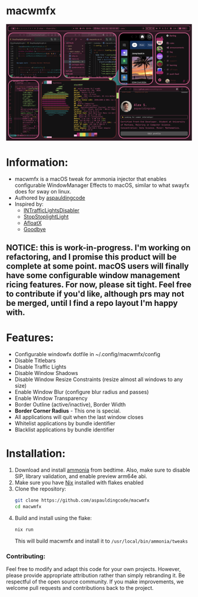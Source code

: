 # macwmfx

![Preview](Preview.png)

# Information:
- macwmfx is a macOS tweak for ammonia injector that enables configurable WindowManager Effects to macOS, similar to what swayfx does for sway on linux. 
- Authored by [aspauldingcode](https://github.com/aspauldingcode)
- Inspired by:
  - [INTrafficLightsDisabler](https://github.com/indragiek/INTrafficLightsDisabler)
  - [StopStoplightLight](https://github.com/shishkabibal/StopStoplightLight)
  - [AfloatX](https://github.com/jslegendre/AfloatX)
  - [Goodbye](https://github.com/MacEnhance/Goodbye)

## NOTICE: this is work-in-progress. I'm working on refactoring, and I promise this product will be complete at some point. macOS users will finally have some configurable window management ricing features. For now, please sit tight. Feel free to contribute if you'd like, although prs may not be merged, until I find a repo layout I'm happy with. 

# Features:
- Configurable windowfx dotfile in ~/.config/macwmfx/config
- Disable Titlebars
- Disable Traffic Lights
- Disable Window Shadows
- Disable Window Resize Constraints (resize almost all windows to any size)
- Enable Window Blur (configure blur radius and passes)
- Enable Window Transparency
- Border Outline (active/inactive), Border Width
- **Border Corner Radius** - This one is special.
- All applications will quit when the last window closes
- Whitelist applications by bundle identifier
- Blacklist applications by bundle identifier

# Installation:
1. Download and install [ammonia](https://github.com/CoreBedtime/ammonia/releases/latest) from bedtime. Also, make sure to disable SIP, library validation, and enable preview arm64e abi.
2. Make sure you have [Nix](https://nixos.org/download) installed with flakes enabled
3. Clone the repository:
   ```bash
   git clone https://github.com/aspauldingcode/macwmfx
   cd macwmfx
   ```
4. Build and install using the flake:
   ```bash
   nix run
   ```
   This will build macwmfx and install it to `/usr/local/bin/ammonia/tweaks`

### Contributing:
Feel free to modify and adapt this code for your own projects. However, please provide appropriate attribution rather than simply rebranding it. Be respectful of the open source community. If you make improvements, we welcome pull requests and contributions back to the project.
